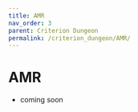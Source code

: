 ```yaml
---
title: AMR
nav_order: 3
parent: Criterion Dungeon
permalink: /criterion_dungeon/AMR/
---
```

# AMR

- coming soon
